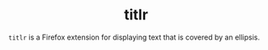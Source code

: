 <h1 align="center">titlr</h1>

`titlr` is a Firefox extension for displaying text that is covered by an ellipsis.